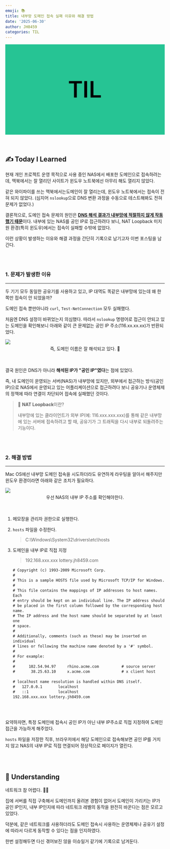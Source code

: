 ```yaml
---
emoji: 📚
title: 내부망 도메인 접속 실패 이유와 해결 방법
date: '2025-06-30'
author: JH8459
categories: TIL
---
```


![github-blog.png](../../assets/common/TIL.jpeg)

<br>

## ✍️ **T**oday **I** **L**earned

현재 개인 프로젝트 운영 목적으로 사용 중인 NAS에서 배포한 도메인으로 접속하려는데, 맥북에서는 잘 열리던 사이트가 윈도우 노트북에선 아무리 해도 열리지 않았다.  

같은 와이파이를 쓰는 맥북에서는도메인이 잘 열리는데, 윈도우 노트북에서는 접속이 전혀 되지 않았다. (심지어 `nslookup`으로 DNS 변환 과정을 수동으로 테스트해봐도 전혀 문제가 없었다.)

결론적으로, 도메인 접속 문제의 원인은 <strong><u>DNS 해석 결과가 내부망에 적절하지 않게 작동했기 때문</u></strong>이다. 내부에 있는 NAS를 공인 IP로 접근하려다 보니, NAT Loopback 미지원 환경(특히 윈도우)에서는 접속이 실패할 수밖에 없었다.

이런 상황이 발생하는 이유와 해결 과정을 간단히 기록으로 남기고자 이번 포스팅을 남긴다.

<br>
<br>

### 1. 문제가 발생한 이유

---

두 기기 모두 동일한 공유기를 사용하고 있고, IP 대역도 똑같은 내부망에 있는데 왜 한쪽만 접속이 안 되었을까?

도메인 접속 뿐만아니라 `curl`, `Test-NetConnection` 모두 실패했다. 

처음엔 DNS 설정이 바뀌었는지 의심했다. 따라서 `nslookup` 명령어로 접근이 안되고 있는 도메인을 확인해보니 아래와 같이 큰 문제없는 공인 IP 주소(116.xx.xx.xx)가 반환되었다.

<img src="https://jh8459.s3.ap-northeast-2.amazonaws.com/blog/2025-06-30-TIL/nslookup.png"/>

<center>즉, 도메인 이름은 잘 해석되고 있다. 🤔</center><br><br>


결국 원인은 DNS가 아니라 <strong>해석된 IP가 "공인 IP"였다</strong>는 점에 있었다.

즉, 내 도메인이 운영되는 서버(NAS)가 내부망에 있지만, 외부에서 접근하는 방식(공인 IP)으로 NAS에서 운영되고 있는 어플리케이션으로 접근하려다 보니 공유기나 운영체제의 정책에 따라 연결이 차단되어 접속에 실패했던 것이다.

> 🔄️ **NAT Loopback**이란?
>
> 내부망에 있는 클라이언트가 외부 IP(예: 116.xxx.xxx.xxx)를 통해 같은 내부망에 있는 서버에 접속하려고 할 때, 공유기가 그 트래픽을 다시 내부로 되돌려주는 기능이다.

<br>
<br>

### 2. 해결 방법

---

Mac OS에선 내부망 도메인 접속을 시도하더라도 유연하게 라우팅을 알아서 해주지만 윈도우 환경이라면 아래와 같은 조치가 필요하다.

<img src="https://jh8459.s3.ap-northeast-2.amazonaws.com/blog/2025-06-30-TIL/nas.png"/>

<center>우선 NAS의 내부 IP 주소를 확인해야한다.</center><br><br>

1. 메모장을 관리자 권한으로 실행한다.
2. `hosts` 파일을 수정한다. 

    > C:\Windows\System32\drivers\etc\hosts

3. 도메인을 내부 IP로 직접 지정

    > 192.168.xxx.xxx lottery.jh8459.com

    ``` text
    # Copyright (c) 1993-2009 Microsoft Corp.
    #
    # This is a sample HOSTS file used by Microsoft TCP/IP for Windows.
    #
    # This file contains the mappings of IP addresses to host names. Each
    # entry should be kept on an individual line. The IP address should
    # be placed in the first column followed by the corresponding host name.
    # The IP address and the host name should be separated by at least one
    # space.
    #
    # Additionally, comments (such as these) may be inserted on individual
    # lines or following the machine name denoted by a '#' symbol.
    #
    # For example:
    #
    #      102.54.94.97     rhino.acme.com          # source server
    #       38.25.63.10     x.acme.com              # x client host

    # localhost name resolution is handled within DNS itself.
    #	127.0.0.1       localhost
    #	::1             localhost
    192.168.xxx.xxx lottery.jh8459.com
    ```

<br>
<br>

요약하자면, 특정 도메인에 접속시 공인 IP가 아닌 내부 IP주소로 직접 지정하여 도메인 접근을 가능하게 해주었다.

`hosts` 파일을 저장한 직후, 브라우저에서 해당 도메인으로 접속해보면 공인 IP를 거치지 않고 NAS의 내부 IP로 직접 연결되어 정상적으로 페이지가 열린다.

<br>
<br>

## 🤔 Understanding

네트워크 참 어렵다. 😮‍💨

집에 서버를 직접 구축해서 도메인까지 올려본 경험이 없어서 도메인이 가리키는 IP가 공인 IP인지, 내부 IP인지에 따라 네트워크 레벨의 동작을 완전히 바꾼다는 점은 모르고 있었다.

덕분에, 같은 네트워크를 사용하더라도 도메인 접속시 사용하는 운영체제나 공유기 설정에 따라서 다르게 동작할 수 있다는 점을 인지하였다.

한번 설정해두면 다신 겪어보진 않을 이슈일거 같기에 기록으로 남겨둔다.

<br>
<br>

```toc

```
